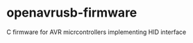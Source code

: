 openavrusb-firmware
===================

C firmware for AVR micrcontrollers implementing HID interface
